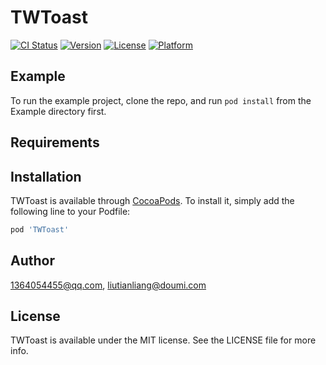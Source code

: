 # TWToast

[![CI Status](https://img.shields.io/travis/1364054455@qq.com/TWToast.svg?style=flat)](https://travis-ci.org/1364054455@qq.com/TWToast)
[![Version](https://img.shields.io/cocoapods/v/TWToast.svg?style=flat)](https://cocoapods.org/pods/TWToast)
[![License](https://img.shields.io/cocoapods/l/TWToast.svg?style=flat)](https://cocoapods.org/pods/TWToast)
[![Platform](https://img.shields.io/cocoapods/p/TWToast.svg?style=flat)](https://cocoapods.org/pods/TWToast)

## Example

To run the example project, clone the repo, and run `pod install` from the Example directory first.

## Requirements

## Installation

TWToast is available through [CocoaPods](https://cocoapods.org). To install
it, simply add the following line to your Podfile:

```ruby
pod 'TWToast'
```

## Author

1364054455@qq.com, liutianliang@doumi.com

## License

TWToast is available under the MIT license. See the LICENSE file for more info.
